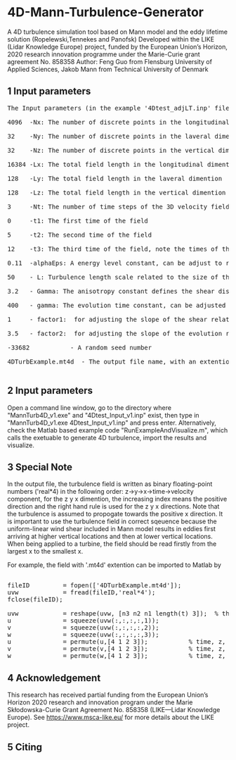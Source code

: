 # 4D-Mann-Turbulence-Generator
A 4D turbulence simulation tool based on Mann model and the eddy lifetime solution (Ropelewski,Tennekes and Panofsk) Developed within the LIKE (Lidar Knowledge Europe) project, funded by the European Union’s Horizon, 2020 research innovation programme under the Marie-Curie grant agreement No. 858358 Author:  Feng Guo from Flensburg University of Applied Sciences,  Jakob Mann from Technical University of Denmark

## 1 Input parameters
<pre>
The Input parameters (in the example '4Dtest_adjLT.inp' file) are described below:<br />
4096  -Nx: The number of discrete points in the longitudinal dimention<br />
32    -Ny: The number of discrete points in the laveral dimention<br />
32    -Nz: The number of discrete points in the vertical dimention<br />
16384 -Lx: The total field length in the longitudinal dimention<br />
128   -Ly: The total field length in the laveral dimention<br />
128   -Lz: The total field length in the vertical dimention<br />
3     -Nt: The number of time steps of the 3D velocity field<br />
0     -t1: The first time of the field<br />
5     -t2: The second time of the field<br />
12    -t3: The third time of the field, note the times of the fields should match the number of time steps!<br />
0.11  -alphaEps: A energy level constant, can be adjust to reach target turbulence intensity<br />
50    - L: Turbulence length scale related to the size of the eddies that contains most of the energy<br />
3.2   - Gamma: The anisotropy constant defines the shear distortion effect <br />
400   - gamma: The evolution time constant, can be adjusted to get different longitudinal coherence <br />
1     - factor1:  for adjusting the slope of the shear related eddy lifetime "tau", the actual slope = -factor1,  for k magnitude approximate 0<br />
3.5   - factor2:  for adjusting the slope of the evolution related eddy lifetime "tau_e", the actual slope = -2/3*factor2,  for k magnitude approximate inf<br />
-33682           - A random seed number<br />
4DTurbExample.mt4d  - The output file name, with an extention of '.mt4d'. <br />
</pre>


## 2 Input parameters
Open a command line window, go to the directory where "MannTurb4D_v1.exe" and "4Dtest_Input_v1.inp" exist, then type in "MannTurb4D_v1.exe 4Dtest_Input_v1.inp" and press enter.
Alternatively, check the Matlab based example code "RunExampleAndVisualize.m", which calls the exetuable to generate 4D turbulence, import the results and visualize.


## 3 Special Note
In the output file, the turbulence field is written as binary floating-point numbers ('real*4) in the following order: z->y->x->time->velocity component,  for the z y x dimention, the increasing index means the positive direction and the right hand rule is used for the z y x directions. Note that the turbulence is assumed to propogate towards the positive x direction. It is important to use the turbulence field in correct sqeuence because the uniform-linear wind shear included in Mann model results in eddies first arriving at higher vertical locations and then at lower vertical locations. When being applied to a turbine, the field should be read firstly from the largest x to the smallest x.

For example, the field with '.mt4d' extention can be imported to Matlab by 
<pre>

fileID         = fopen(['4DTurbExample.mt4d']);
uvw            = fread(fileID,'real*4');
fclose(fileID);

uvw            = reshape(uvw, [n3 n2 n1 length(t) 3]);  % the dimention and sequnce should be fixed here
u              = squeeze(uvw(:,:,:,:,1));
v              = squeeze(uvw(:,:,:,:,2));
w              = squeeze(uvw(:,:,:,:,3));
u              = permute(u,[4 1 2 3]);           % time, z, y , x
v              = permute(v,[4 1 2 3]);           % time, z, y , x
w              = permute(w,[4 1 2 3]);           % time, z, y , x
</pre>


## 4 Acknowledgement
This research has received partial funding from the European Union’s Horizon 2020 research and innovation program under the Marie Skłodowska-Curie Grant Agreement No. 858358 (LIKE—Lidar Knowledge Europe). See https://www.msca-like.eu/ for more details about the LIKE project.

## 5 Citing

